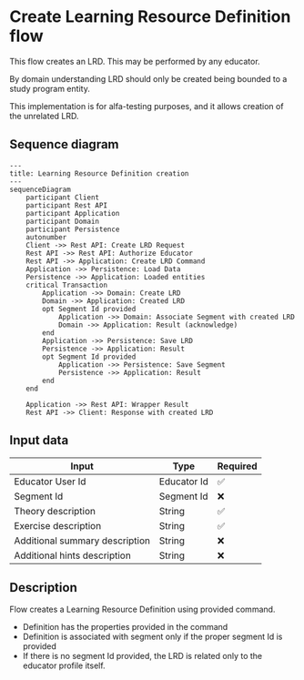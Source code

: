 # Create Learning Resource Definition flow

This flow creates an LRD. This may be performed by any educator.

By domain understanding LRD should only be created being bounded to a study program entity.

This implementation is for alfa-testing purposes, and it allows creation of the unrelated LRD.

## Sequence diagram

```mermaid
---
title: Learning Resource Definition creation
---
sequenceDiagram
    participant Client
    participant Rest API
    participant Application
    participant Domain
    participant Persistence
    autonumber
    Client ->> Rest API: Create LRD Request
    Rest API ->> Rest API: Authorize Educator
    Rest API ->> Application: Create LRD Command
    Application ->> Persistence: Load Data
    Persistence ->> Application: Loaded entities
    critical Transaction
        Application ->> Domain: Create LRD
        Domain ->> Application: Created LRD
        opt Segment Id provided
            Application ->> Domain: Associate Segment with created LRD
            Domain ->> Application: Result (acknowledge)
        end
        Application ->> Persistence: Save LRD
        Persistence ->> Application: Result
        opt Segment Id provided
            Application ->> Persistence: Save Segment
            Persistence ->> Application: Result
        end
    end

    Application ->> Rest API: Wrapper Result
    Rest API ->> Client: Response with created LRD
```

## Input data

| Input                          | Type        | Required |
|--------------------------------|-------------|----------|
| Educator User Id               | Educator Id | ✅        |
| Segment Id                     | Segment Id  | ❌        |
| Theory description             | String      | ✅        |
| Exercise description           | String      | ✅        |
| Additional summary description | String      | ❌        |
| Additional hints description   | String      | ❌        |

## Description

Flow creates a Learning Resource Definition using provided command.

- Definition has the properties provided in the command
- Definition is associated with segment only if the proper segment Id is provided
- If there is no segment Id provided, the LRD is related only to the educator profile itself.
